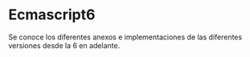 # Ecmascript6
Se conoce los diferentes anexos e implementaciones de las diferentes versiones desde la 6 en adelante. 
